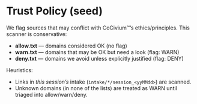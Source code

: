 <!-- status: stub; target: 150+ words -->
<!-- status: stub; target: 150+ words -->
<!-- status: stub; target: 150+ words -->
<!-- status: stub; target: 150+ words -->
<!-- status: stub; target: 150+ words -->
<!-- status: stub; target: 150+ words -->
<!-- status: stub; target: 150+ words -->
# Trust Policy (seed)
We flag sources that may conflict with CoCivium™’s ethics/principles. This scanner is conservative:
- **allow.txt** — domains considered OK (no flag)
- **warn.txt**  — domains that may be OK but need a look (flag: WARN)
- **deny.txt**  — domains we avoid unless explicitly justified (flag: DENY)

Heuristics:
- Links in *this session’s* intake (`intake/*/session_<yyMMdd>`) are scanned.
- Unknown domains (in none of the lists) are treated as WARN until triaged into allow/warn/deny.







